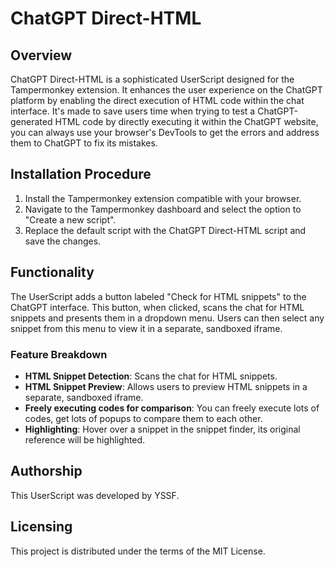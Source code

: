 # ChatGPT Direct-HTML

## Overview

ChatGPT Direct-HTML is a sophisticated UserScript designed for the Tampermonkey extension. It enhances the user experience on the ChatGPT platform by enabling the direct execution of HTML code within the chat interface. It's made to save users time when trying to test a ChatGPT-generated HTML code by directly executing it within the ChatGPT website, you can always use your browser's DevTools to get the errors and address them to ChatGPT to fix its mistakes.

## Installation Procedure

1. Install the Tampermonkey extension compatible with your browser.
2. Navigate to the Tampermonkey dashboard and select the option to "Create a new script".
3. Replace the default script with the ChatGPT Direct-HTML script and save the changes.

## Functionality

The UserScript adds a button labeled "Check for HTML snippets" to the ChatGPT interface. This button, when clicked, scans the chat for HTML snippets and presents them in a dropdown menu. Users can then select any snippet from this menu to view it in a separate, sandboxed iframe.

### Feature Breakdown

- **HTML Snippet Detection**: Scans the chat for HTML snippets.
- **HTML Snippet Preview**: Allows users to preview HTML snippets in a separate, sandboxed iframe.
- **Freely executing codes for comparison**: You can freely execute lots of codes, get lots of popups to compare them to each other.
- **Highlighting**: Hover over a snippet in the snippet finder, its original reference will be highlighted.

## Authorship

This UserScript was developed by YSSF.

## Licensing

This project is distributed under the terms of the MIT License.
